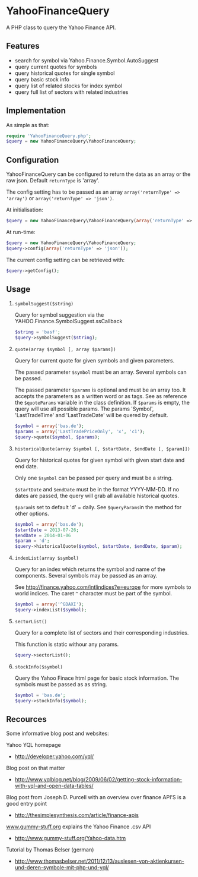 YahooFinanceQuery
=================
A PHP class to query the Yahoo Finance API.

Features
--------
- search for symbol via Yahoo.Finance.Symbol.AutoSuggest
- query current quotes for symbols
- query historical quotes for single symbol
- query basic stock info
- query list of related stocks for index symbol
- query full list of sectors with related industries

Implementation
--------------
As simple as that:
```php
require 'YahooFinanceQuery.php';
$query = new YahooFinanceQuery\YahooFinanceQuery;
```

Configuration
-------------
YahooFinanceQuery can be configured to return the data as an array or the raw json. Default `returnType` is 'array'.

The config setting has to be passed as an array `array('returnType' => 'array')` or  `array('returnType' => 'json')`.

At initialisation:
```php
$query = new YahooFinanceQuery\YahooFinanceQuery(array('returnType' => 'json'));
```

At run-time:
```php
$query = new YahooFinanceQuery\YahooFinanceQuery;
$query->config(array('returnType' => 'json'));
```

The current config setting can be retrieved with:
```php
$query->getConfig();
```

Usage
-----
1. `symbolSuggest($string)`

    Query for symbol suggestion via the YAHOO.Finance.SymbolSuggest.ssCallback
    ```php
    $string = 'basf';
    $query->symbolSuggest($string);
    ```

2. `quote(array $symbol [, array $params])`

    Query for current quote for given symbols and given parameters.
    
    The passed parameter `$symbol` must be an array. Several symbols can be passed.
    
    The passed parameter `$params` is optional and must be an array too. It accepts the parameters as a written word or as tags. See as reference the `$quoteParams` variable in the class definition. If `$params` is empty, the query will use all possible params. 
    The params 'Symbol', 'LastTradeTime' and 'LastTradeDate' will be quered by default. 
    ```php
    $symbol = array('bas.de');
    $params = array('LastTradePriceOnly', 'x', 'c1');
    $query->quote($symbol, $params);
    ```

3. `historicalQuote(array $symbol [, $startDate, $endDate [, $param]])`

    Query for historical quotes for given symbol with given start date and end date.

    Only one `$symbol` can be passed per query and must be a string.

    `$startDate` and `$endDate` must be in the format YYYY-MM-DD. If no dates are passed, the query will grab all available historical quotes.

    `$param`is set to default 'd' = daily. See `$queryParams`in the method for other options. 

    ```php
    $symbol = array('bas.de');
    $startDate = 2013-07-26;
    $endDate = 2014-01-06
    $param = 'd';
    $query->historicalQuote($symbol, $startDate, $endDate, $param);
    ```

4. `indexList(array $symbol)`

    Query for an index which returns the symbol and name of the components. Several symbols may be passed as an array.

    See http://finance.yahoo.com/intlindices?e=europe for more symbols to world indices. The caret `^` character must be part of the symbol.

    ```php
    $symbol = array('^GDAXI');
    $query->indexList($symbol);
    ```

5. `sectorList()`

    Query for a complete list of sectors and their corresponding industries.

    This function is static withour any params.

    ```php
    $query->sectorList();
    ```

6. `stockInfo($symbol)`

    Query the Yahoo Finace html page for basic stock information. The symbols must be passed as as string.

    ```php
    $symbol = 'bas.de';
    $query->stockInfo($symbol);
    ```

Recources
---------
Some informative blog post and websites:

Yahoo YQL homepage
* http://developer.yahoo.com/yql/

Blog post on that matter
* http://www.yqlblog.net/blog/2009/06/02/getting-stock-information-with-yql-and-open-data-tables/

Blog post from Joseph D. Purcell with an overview over finance API'S is a good entry point
* http://thesimplesynthesis.com/article/finance-apis

www.gummy-stuff.org explains the Yahoo Finance .csv API
* http://www.gummy-stuff.org/Yahoo-data.htm

Tutorial by Thomas Belser (german)
* http://www.thomasbelser.net/2011/12/13/auslesen-von-aktienkursen-und-deren-symbole-mit-php-und-yql/
